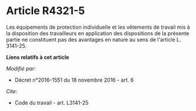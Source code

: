 # Article R4321-5

Les équipements de protection individuelle et les vêtements de travail mis à la disposition des travailleurs en application
des dispositions de la présente partie ne constituent pas des avantages en nature au sens de l'article L. 3141-25.

**Liens relatifs à cet article**

_Modifié par_:

  - Décret n°2016-1551 du 18 novembre 2016 - art. 6

_Cite_:

  - Code du travail - art. L3141-25

